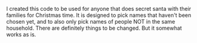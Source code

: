 I created this code to be used for anyone that does secret santa with their families for Christmas time. It is designed to pick names that haven't been chosen yet, and to also only pick names of people NOT in the same household. 
There are definitely things to be changed. But it somewhat works as is. 
